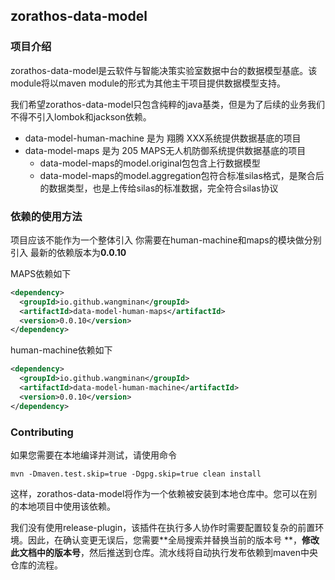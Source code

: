 ## zorathos-data-model

### 项目介绍

zorathos-data-model是云软件与智能决策实验室数据中台的数据模型基底。该module将以maven module的形式为其他主干项目提供数据模型支持。

我们希望zorathos-data-model只包含纯粹的java基类，但是为了后续的业务我们不得不引入lombok和jackson依赖。

+ data-model-human-machine 是为 翔腾 XXX系统提供数据基底的项目
+ data-model-maps 是为 205 MAPS无人机防御系统提供数据基底的项目
    + data-model-maps的model.original包包含上行数据模型
    + data-model-maps的model.aggregation包符合标准silas格式，是聚合后的数据类型，也是上传给silas的标准数据，完全符合silas协议

### 依赖的使用方法

项目应该不能作为一个整体引入 你需要在human-machine和maps的模块做分别引入 最新的依赖版本为**0.0.10**

MAPS依赖如下

```xml
<dependency>
  <groupId>io.github.wangminan</groupId>
  <artifactId>data-model-human-maps</artifactId>
  <version>0.0.10</version>
</dependency>
```

human-machine依赖如下

```xml
<dependency>
  <groupId>io.github.wangminan</groupId>
  <artifactId>data-model-human-machine</artifactId>
  <version>0.0.10</version>
</dependency>
```

### Contributing

如果您需要在本地编译并测试，请使用命令

```shell
mvn -Dmaven.test.skip=true -Dgpg.skip=true clean install
```

这样，zorathos-data-model将作为一个依赖被安装到本地仓库中。您可以在别的本地项目中使用该依赖。

我们没有使用release-plugin，该插件在执行多人协作时需要配置较复杂的前置环境。因此，在确认变更无误后，您需要**全局搜索并替换当前的版本号
**，**修改此文档中的版本号**，然后推送到仓库。流水线将自动执行发布依赖到maven中央仓库的流程。
